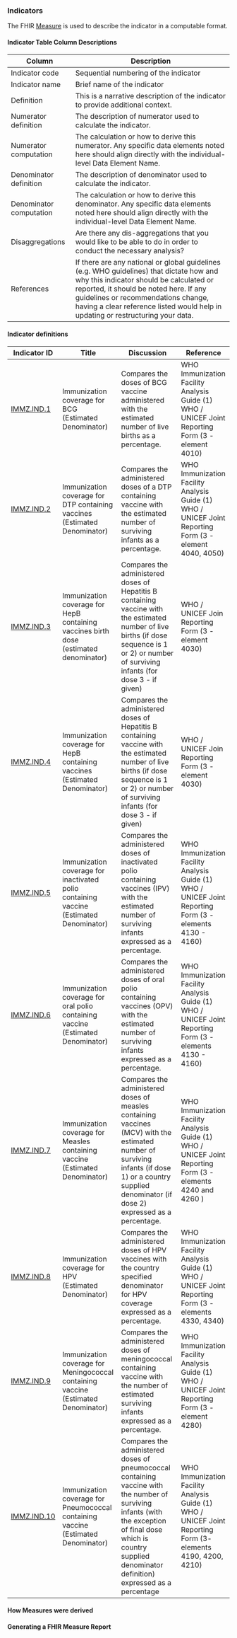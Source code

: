 ### Indicators
The FHIR [Measure]() is used to describe the indicator in a computable format. 

#### Indicator Table Column Descriptions
|Column|Description|
|---|---|
|Indicator code|Sequential numbering of the indicator|
|Indicator name|Brief name of the indicator|
|Definition|This is a narrative description of the indicator to provide additional context.|
|Numerator definition|The description of numerator used to calculate the indicator.|
|Numerator computation|The calculation or how to derive this numerator. Any specific data elements noted here should align directly with the individual-level Data Element Name.|
|Denominator definition|The description of denominator used to calculate the indicator.|
|Denominator computation|The calculation or how to derive this denominator. Any specific data elements noted here should align directly with the individual-level Data Element Name.|
|Disaggregations|Are there any dis-aggregations that you would like to be able to do in order to conduct the necessary analysis?|
|References|If there are any national or global guidelines (e.g. WHO guidelines) that dictate how and why this indicator should be calculated or reported, it should be noted here. If any guidelines or recommendations change, having a clear reference listed would help in updating or restructuring your data.	|				

#### Indicator definitions
|Indicator ID|Title|Discussion|Reference| 
|---|---|---|---|
|[IMMZ.IND.1](Measure-measure-IMMZIND01.html)|Immunization coverage for BCG (Estimated Denominator)|Compares the doses of BCG vaccine administered with the estimated number of live births as a percentage.|WHO Immunization Facility Analysis Guide (1) <br/> WHO / UNICEF Joint Reporting Form (3 - element 4010)|
|[IMMZ.IND.2](Measure-measure-IMMZIND02.html)|Immunization coverage for DTP containing vaccines (Estimated Denominator)|Compares the administered doses of a DTP containing vaccine with the estimated number of surviving infants as a percentage.|WHO Immunization Facility Analysis Guide (1)<br/>WHO / UNICEF Joint Reporting Form (3 - element 4040, 4050)|
|[IMMZ.IND.3](Measure-measure-IMMZIND03.html)|Immunization coverage for HepB containing vaccines birth dose (estimated denominator)|Compares the administered doses of Hepatitis B containing vaccine with the estimated number of live births (if dose sequence is 1 or 2) or number of surviving infants (for dose 3 - if given)|WHO / UNICEF Join Reporting Form (3 - element 4030)|
|[IMMZ.IND.4](Measure-measure-IMMZIND04.html)|Immunization coverage for HepB containing vaccines (Estimated Denominator)|Compares the administered doses of Hepatitis B containing vaccine with the estimated number of live births (if dose sequence is 1 or 2) or number of surviving infants (for dose 3 - if given)|WHO / UNICEF Join Reporting Form (3 - element 4030)|
|[IMMZ.IND.5](Measure-measure-IMMZIND05.html)|Immunization coverage for inactivated polio containing vaccine (Estimated Denominator)|Compares the administered doses of inactivated polio containing vaccines (IPV) with the estimated number of surviving infants expressed as a percentage.|WHO Immunization Facility Analysis Guide (1)<br/>WHO / UNICEF Joint Reporting Form (3 - elements 4130 - 4160)|
|[IMMZ.IND.6](Measure-measure-IMMZIND06.html)|Immunization coverage for oral polio containing vaccine (Estimated Denominator)|Compares the administered doses of oral polio containing vaccines (OPV) with the estimated number of surviving infants expressed as a percentage.|WHO Immunization Facility Analysis Guide (1)<br/>WHO / UNICEF Joint Reporting Form (3 - elements 4130 - 4160)|
|[IMMZ.IND.7](Measure-measure-IMMZIND07.html)|Immunization coverage for Measles containing vaccine (Estimated Denominator)|Compares the administered doses of measles containing vaccines (MCV) with the estimated number of surviving infants (if dose 1) or a country supplied denominator (if dose 2) expressed as a percentage. |WHO Immunization Facility Analysis Guide (1)<br/>WHO / UNICEF Joint Reporting Form (3 - elements 4240 and 4260 )|
|[IMMZ.IND.8](Measure-measure-IMMZIND08.html)|Immunization coverage for HPV (Estimated Denominator)|Compares the administered doses of HPV vaccines with the country specified denominator for HPV coverage expressed as a percentage.|WHO Immunization Facility Analysis Guide (1)<br/>WHO / UNICEF Joint Reporting Form (3 - elements 4330, 4340)|
|[IMMZ.IND.9](Measure-measure-IMMZIND09.html)|Immunization coverage for Meningococcal containing vaccine (Estimated Denominator)|Compares the administered doses of meningococcal containing vaccine with the number of estimated surviving infants expressed as a percentage. |WHO Immunization Facility Analysis Guide (1)<br/>WHO / UNICEF Joint Reporting Form (3 - element 4280)|
|[IMMZ.IND.10](Measure-measure-IMMZIND10.html)|Immunization coverage for Pneumococcal containing vaccine (Estimated Denominator)|Compares the administered doses of pneumococcal containing vaccine with the number of surviving infants (with the exception of final dose which is country supplied denominator definition) expressed as a percentage|WHO Immunization Facility Analysis Guide (1)<br/>WHO / UNICEF Joint Reporting Form (3- elements 4190, 4200, 4210)|


#### How Measures were derived 


#### Generating a FHIR Measure Report 
